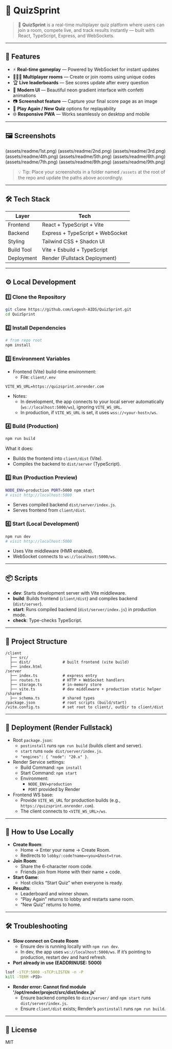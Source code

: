 # 🧩 QuizSprint

> 🚀 **QuizSprint** is a real-time multiplayer quiz platform where users can join a room, compete live, and track results instantly — built with React, TypeScript, Express, and WebSockets.

---

## 🌟 Features

- ⚡ **Real-time gameplay** — Powered by WebSocket for instant updates  
- 🧑‍🤝‍🧑 **Multiplayer rooms** — Create or join rooms using unique codes  
- 🏆 **Live leaderboards** — See scores update after every question  
- 🎨 **Modern UI** — Beautiful neon gradient interface with confetti animations  
- 📷 **Screenshot feature** — Capture your final score page as an image  
- 🔁 **Play Again / New Quiz** options for replayability  
- 🌐 **Responsive PWA** — Works seamlessly on desktop and mobile  

---

## 🖼️ Screenshots

(assets/readme/1st.png)
(assets/readme/2nd.png)
(assets/readme/3rd.png)
(assets/readme/4th.png)
(assets/readme/5th.png)
(assets/readme/6th.png)
(assets/readme/7th.png)
(assets/readme/8th.png)
(assets/readme/9th.png)

> 💡 Tip: Place your screenshots in a folder named `/assets` at the root of the repo and update the paths above accordingly.

---

## 🛠️ Tech Stack

| Layer | Tech |
|-------|------|
| Frontend | React + TypeScript + Vite |
| Backend | Express + TypeScript + WebSocket |
| Styling | Tailwind CSS + Shadcn UI |
| Build Tool | Vite + Esbuild + TypeScript |
| Deployment | Render (Fullstack Deployment) |

---

## ⚙️ Local Development

### 1️⃣ Clone the Repository
```bash
git clone https://github.com/Logesh-AIDS/QuizSprint.git
cd QuizSprint
```

### 2️⃣ Install Dependencies
```bash
# from repo root
npm install
```

### 3️⃣ Environment Variables
- Frontend (Vite) build-time environment:
  - File: `client/.env`
```env
VITE_WS_URL=https://quizsprint.onrender.com
```
- Notes:
  - In development, the app connects to your local server automatically (`ws://localhost:5000/ws`), ignoring `VITE_WS_URL`.
  - In production, if `VITE_WS_URL` is set, it uses `wss://<your-host>/ws`.

### 4️⃣ Build (Production)
```bash
npm run build
```
What it does:
- Builds the frontend into `client/dist` (Vite).
- Compiles the backend to `dist/server` (TypeScript).

### 5️⃣ Run (Production Preview)
```bash
NODE_ENV=production PORT=5000 npm start
# visit http://localhost:5000
```
- Serves compiled backend `dist/server/index.js`.
- Serves frontend from `client/dist`.

### 6️⃣ Start (Local Development)
```bash
npm run dev
# visit http://localhost:5000
```
- Uses Vite middleware (HMR enabled).
- WebSocket connects to `ws://localhost:5000/ws`.

---

## 📦 Scripts

- **dev**: Starts development server with Vite middleware.
- **build**: Builds frontend (`client/dist`) and compiles backend (`dist/server`).
- **start**: Runs compiled backend (`dist/server/index.js`) in production mode.
- **check**: Type-checks TypeScript.

---

## 📁 Project Structure

```
/client
  ├── src/
  ├── dist/              # built frontend (vite build)
  ├── index.html
/server
  ├── index.ts           # express entry
  ├── routes.ts          # HTTP + WebSocket handlers
  ├── storage.ts         # in-memory store
  ├── vite.ts            # dev middleware + production static helper
/shared
  ├── schema.ts          # shared types
/package.json            # root scripts (build/start)
/vite.config.ts          # set root to client/, outDir to client/dist
```

---

## 🚀 Deployment (Render Fullstack)

- Root `package.json`:
  - `postinstall` runs `npm run build` (builds client and server).
  - `start` runs `node dist/server/index.js`.
  - `"engines": { "node": "20.x" }`.
- Render Service settings:
  - Build Command: `npm install`
  - Start Command: `npm start`
  - Environment:
    - `NODE_ENV=production`
    - `PORT` provided by Render
- Frontend WS base:
  - Provide `VITE_WS_URL` for production builds (e.g., `https://quizsprint.onrender.com`).
  - The client connects to `<VITE_WS_URL>/ws`.

---

## 🧪 How to Use Locally

- **Create Room**:
  - Home → Enter your name → Create Room.
  - Redirects to `lobby/:code?name=<you>&host=true`.
- **Join Room**:
  - Share the 6-character room code.
  - Friends join from Home with their name + code.
- **Start Game**:
  - Host clicks “Start Quiz” when everyone is ready.
- **Results**:
  - Leaderboard and winner shown.
  - “Play Again” returns to lobby and restarts same room.
  - “New Quiz” returns to home.

---

## 🛠️ Troubleshooting

- **Slow connect on Create Room**
  - Ensure dev is running locally with `npm run dev`.
  - In dev, the app uses `ws://localhost:5000/ws`. If it’s pointing to production, restart dev and hard refresh.
- **Port already in use (EADDRINUSE: 5000)**
```bash
lsof -iTCP:5000 -sTCP:LISTEN -n -P
kill -TERM <PID>
```
- **Render error: Cannot find module '/opt/render/project/src/dist/index.js'**
  - Ensure backend compiles to `dist/server/` and `npm start` runs `dist/server/index.js`.
  - Ensure `client/dist` exists; Render’s `postinstall` runs `npm run build`.

---

## 📄 License

MIT
